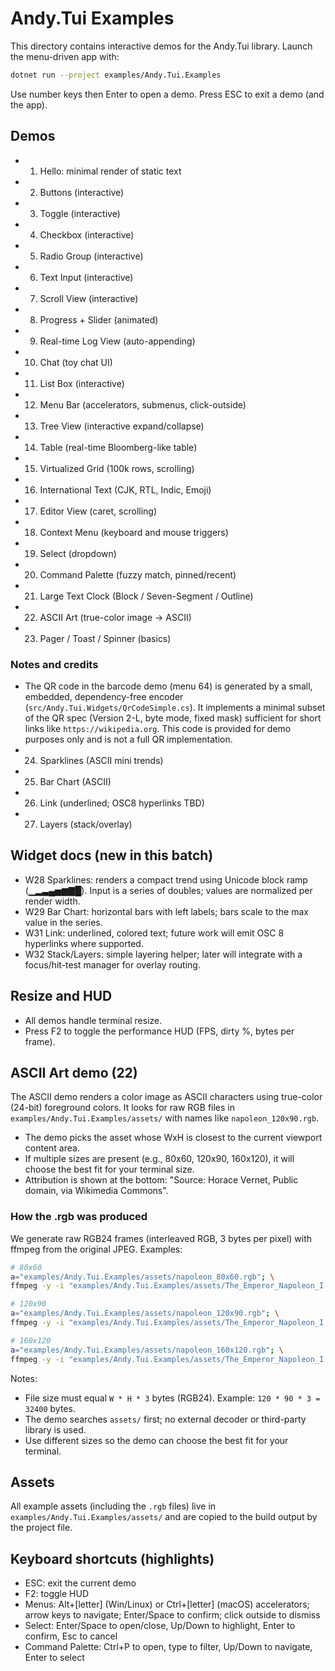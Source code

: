 # Andy.Tui Examples

This directory contains interactive demos for the Andy.Tui library. Launch the menu-driven app with:

```bash
dotnet run --project examples/Andy.Tui.Examples
```

Use number keys then Enter to open a demo. Press ESC to exit a demo (and the app).

## Demos

- 1. Hello: minimal render of static text
- 2. Buttons (interactive)
- 3. Toggle (interactive)
- 4. Checkbox (interactive)
- 5. Radio Group (interactive)
- 6. Text Input (interactive)
- 7. Scroll View (interactive)
- 8. Progress + Slider (animated)
- 9. Real-time Log View (auto-appending)
- 10. Chat (toy chat UI)
- 11. List Box (interactive)
- 12. Menu Bar (accelerators, submenus, click-outside)
- 13. Tree View (interactive expand/collapse)
- 14. Table (real-time Bloomberg-like table)
- 15. Virtualized Grid (100k rows, scrolling)
- 16. International Text (CJK, RTL, Indic, Emoji)
- 17. Editor View (caret, scrolling)
- 18. Context Menu (keyboard and mouse triggers)
 
- 19. Select (dropdown)
- 20. Command Palette (fuzzy match, pinned/recent)
- 21. Large Text Clock (Block / Seven-Segment / Outline)
- 22. ASCII Art (true-color image → ASCII)
- 23. Pager / Toast / Spinner (basics)

### Notes and credits

- The QR code in the barcode demo (menu 64) is generated by a small, embedded, dependency-free encoder (`src/Andy.Tui.Widgets/QrCodeSimple.cs`). It implements a minimal subset of the QR spec (Version 2-L, byte mode, fixed mask) sufficient for short links like `https://wikipedia.org`. This code is provided for demo purposes only and is not a full QR implementation.
- 24. Sparklines (ASCII mini trends)
- 25. Bar Chart (ASCII)
- 26. Link (underlined; OSC8 hyperlinks TBD)
- 27. Layers (stack/overlay)

## Widget docs (new in this batch)

- W28 Sparklines: renders a compact trend using Unicode block ramp (▁▂▃▄▅▆▇█). Input is a series of doubles; values are normalized per render width.
- W29 Bar Chart: horizontal bars with left labels; bars scale to the max value in the series.
- W31 Link: underlined, colored text; future work will emit OSC 8 hyperlinks where supported.
- W32 Stack/Layers: simple layering helper; later will integrate with a focus/hit-test manager for overlay routing.

## Resize and HUD

- All demos handle terminal resize. 
- Press F2 to toggle the performance HUD (FPS, dirty %, bytes per frame).

## ASCII Art demo (22)

The ASCII demo renders a color image as ASCII characters using true-color (24-bit) foreground colors. It looks for raw RGB files in `examples/Andy.Tui.Examples/assets/` with names like `napoleon_120x90.rgb`.

- The demo picks the asset whose WxH is closest to the current viewport content area.
- If multiple sizes are present (e.g., 80x60, 120x90, 160x120), it will choose the best fit for your terminal size.
- Attribution is shown at the bottom: "Source: Horace Vernet, Public domain, via Wikimedia Commons".

### How the .rgb was produced

We generate raw RGB24 frames (interleaved RGB, 3 bytes per pixel) with ffmpeg from the original JPEG. Examples:

```bash
# 80x60
a="examples/Andy.Tui.Examples/assets/napoleon_80x60.rgb"; \
ffmpeg -y -i "examples/Andy.Tui.Examples/assets/The_Emperor_Napoleon_I.jpg" -vf scale=80:60  -f rawvideo -pix_fmt rgb24 "$a"

# 120x90
a="examples/Andy.Tui.Examples/assets/napoleon_120x90.rgb"; \
ffmpeg -y -i "examples/Andy.Tui.Examples/assets/The_Emperor_Napoleon_I.jpg" -vf scale=120:90 -f rawvideo -pix_fmt rgb24 "$a"

# 160x120
a="examples/Andy.Tui.Examples/assets/napoleon_160x120.rgb"; \
ffmpeg -y -i "examples/Andy.Tui.Examples/assets/The_Emperor_Napoleon_I.jpg" -vf scale=160:120 -f rawvideo -pix_fmt rgb24 "$a"
```

Notes:
- File size must equal `W * H * 3` bytes (RGB24). Example: `120 * 90 * 3 = 32400` bytes.
- The demo searches `assets/` first; no external decoder or third-party library is used.
- Use different sizes so the demo can choose the best fit for your terminal.

## Assets

All example assets (including the `.rgb` files) live in `examples/Andy.Tui.Examples/assets/` and are copied to the build output by the project file. 

## Keyboard shortcuts (highlights)

- ESC: exit the current demo
- F2: toggle HUD
- Menus: Alt+[letter] (Win/Linux) or Ctrl+[letter] (macOS) accelerators; arrow keys to navigate; Enter/Space to confirm; click outside to dismiss
- Select: Enter/Space to open/close, Up/Down to highlight, Enter to confirm, Esc to cancel
- Command Palette: Ctrl+P to open, type to filter, Up/Down to navigate, Enter to select
